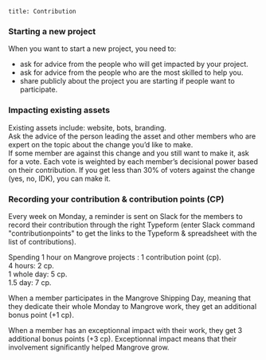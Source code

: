 ```
title: Contribution
```

### Starting a new project

When you want to start a new project, you need to:

* ask for advice from the people who will get impacted by your project.
* ask for advice from the people who are the most skilled to help you.
* share publicly about the project you are starting if people want to participate.

### Impacting existing assets

Existing assets include: website, bots, branding.  
Ask the advice of the person leading the asset and other members who are expert on the topic about the change you’d like to make.  
If some member are against this change and you still want to make it, ask for a vote. Each vote is weighted by each member’s decisional power based on their contribution.  If you get less than 30% of voters against the change \(yes, no, IDK\), you can make it.

### Recording your contribution & contribution points \(CP\)

Every week on Monday, a reminder is sent on Slack for the members to record their contribution through the right Typeform \(enter Slack command "contributionpoints" to get the links to the Typeform & spreadsheet with the list of contributions\).

Spending 1 hour on Mangrove projects : 1 contribution point \(cp\).  
4 hours: 2 cp.  
1 whole day: 5 cp.  
1.5 day: 7 cp.

When a member participates in the Mangrove Shipping Day, meaning that they dedicate their whole Monday to Mangrove work, they get an additional bonus point \(+1 cp\).

When a member has an exceptionnal impact with their work, they get 3 additional bonus points \(+3 cp\). Exceptionnal impact means that their involvement significantly helped Mangrove grow.
